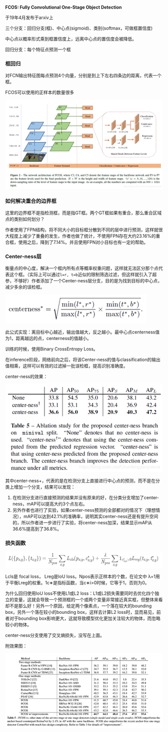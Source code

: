 **FCOS: Fully Convolutional One-Stage Object Detection**

于19年4月发布于arxiv上

三个分支：回归分支(框)、中心点(sigmoid)、类别(softmax，可做框置信度)

中心点以概率形式乘到框置信度上，远离中心点的置信度会被降低。

回归分支：每个特征点预测一个框



### 框回归

对FCN输出特征图每点预测4个向量，分别是到上下左右四条边的距离，代表一个框。

FCOS可以使用的正样本的数量很多

![在这里插入图片描述](assets/FCOS/20190710085833234.png)



### 如何解决重合的边界框

这里的边界框不是指检测框，而是指GT框。两个GT框如果有重合，那么重合区域点的类别如何划分？

作者使用了FPN结构，将不同大小的目标框分散到不同的层中进行预测，这样就很大程度上减少了重叠的发生，作者也做了统计，不使用FPN存在大约23.16%的重合框，使用之后，降到了7.14%。并且使用FPN对小目标也有一定的帮助。



### Center-ness层

衡量点的中心度，解决一个框内所有点等概率权重问题，这样就无法区分那个点代表这个框。（实际上可以通过`l=r, t=b`近似的限制筛选过滤，但这样就引入了超参，不够好）作者添加了一个Center-ness层分支，目的是为找到目标的中心点，减少多余的误检框。

![在这里插入图片描述](assets/FCOS/20190710094400835.png)

此公式实现：离目标中心越近，输出值越大，反之越小。最中心点centerness值为1，距离越远的点，centerness的值越小。

训练的时候，使用Binary CrossEntropy Loss。

在inference阶段，网络前向之后，将该Center-ness的值与classification的输出值相乘，这样可以有效的过滤掉一批误检框，提高识别准确度。

center-ness的效果：

![在这里插入图片描述](assets/FCOS/20190710100436167.png)

其中center-ness+，代表的是在检测分支上直接进行中心点的预测，而不是在分类上增加一个分支，结果可以发现：

1. 在检测分支进行直接预测的结果并没有原来的好，在分类分支增加了center-ness，mAP可以提高大约3个点左右。
2. 另外作者也进行了实验，如果center-ness预测的全部都对的情况下（理想情况），mAP可以达到42.1%的准确率，说明其实center-ness还是有提升空间的，所以作者进一步进行了实验，将center-ness加深，结果显示mAP从36.6%提高到了36.8%。



### 损失函数

![image-20200223151750151](assets/FCOS/image-20200223151750151.png)

Lcls是 focal loss， Lreg是IoU loss。Npos表示正样本的个数，在论文中 λ=1用于平衡Lreg的权重。1c∗是指标函数，当c∗i>0时候，它等于1，否则为0。

为什么回归使用IoU loss不使用L1或L2 loss：L1或L2损失需要同时去优化四个独立的变量，这就会导致一个预测框的一个或两个变量非常接近真实框，但整体来看却不是那么好！另外一个原因，给定两个像素点，一个落在较大的bounding box，另外一个落在较小的bounding box，这样去计算L2 loss时，显而易见，前者对于bounding box影响更大，这就导致模型优化更加关注较大的物体，而忽略较小的物体。

center-ness分支使用了交叉熵损失，没写在上面。



附效果图：

![image-20200223155635190](assets/FCOS/image-20200223155635190.png)